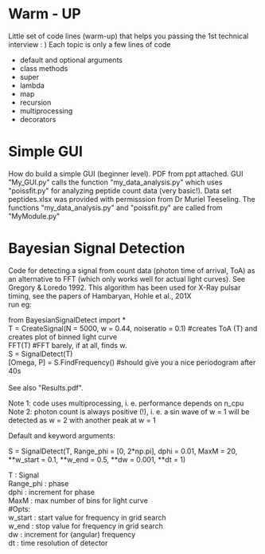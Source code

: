 # Warm - UP
Little set of code lines (warm-up) that helps you passing the 1st technical interview : ) Each topic is only a few lines of code
- default and optional arguments
- class methods
- super
- lambda
- map
- recursion
- multiprocessing
- decorators



# Simple GUI 
How do build a simple GUI (beginner level). PDF from ppt attached. GUI "My_GUI.py" calls the function "my_data_analysis.py" which uses "poissfit.py" for analyzing peptide count data (very basic!). Data set peptides.xlsx was provided with permisssion from Dr Muriel Teeseling. The functions "my_data_analysis.py" and "poissfit.py" are called from "MyModule.py"



# Bayesian Signal Detection 
Code for detecting a signal from count data (photon time of arrival, ToA) as an alternative to FFT (which only works well for actual light curves). See Gregory & Loredo 1992. This algorithm has been used for X-Ray pulsar timing, see the papers of Hambaryan, Hohle et al., 201X <br/>
run eg:<br/>

from BayesianSignalDetect import * <br/>
T = CreateSignal(N = 5000, w = 0.44, noiseratio = 0.1)                    #creates ToA (T) and creates plot of binned light curve <br/>
FFT(T)                                                                    #FFT barely, if at all, finds w. <br/> 
S = SignalDetect(T)<br/> 
[Omega, P] = S.FindFrequency()                                            #should give you a nice periodogram after 40s <br/>											
See also "Results.pdf".

Note 1: code uses multiprocessing, i. e. performance depends on n_cpu <br/>
Note 2: photon count is always positive (!), i. e. a sin wave of w = 1 will be detected as w = 2 with another peak at w = 1 <br/>

Default and keyword arguments: <br/>

S = SignalDetect(T, Range_phi = [0, 2*np.pi], dphi = 0.01, MaxM = 20, **w_start = 0.1, **w_end = 0.5, **dw = 0.001, **dt = 1) <br/>

T	   :   Signal <br/>
Range_phi  :   phase <br/>
dphi       :   increment for phase<br/>
MaxM       :   max number of bins for light curve<br/>
#Opts:<br/>
w_start    :   start value for frequency in grid search<br/>
w_end      :   stop value for frequency in grid search<br/>
dw         :   increment for (angular) frequency<br/>
dt         :   time resolution of detector






